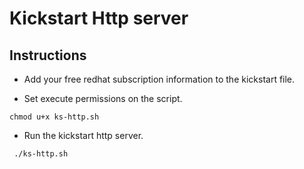 # Kickstart Http server

## Instructions
- Add your free redhat subscription information to the kickstart file.

- Set execute permissions on the script.

```
chmod u+x ks-http.sh
```

- Run the kickstart http server.

```
 ./ks-http.sh
```
